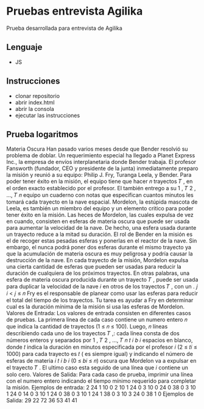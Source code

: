 # Pruebas entrevista Agilika

Prueba desarrollada para entrevista de Agilika

## Lenguaje

- JS

## Instrucciones

- clonar repositorio
- abrir index.html
- abrir la consola
- ejecutar las instrucciones

## Prueba logaritmos

Materia Oscura
Han pasado varios meses desde que Bender resolvió su problema de doblar. Un requerimiento especial
ha llegado a Planet Express Inc., la empresa de envíos interplanetaria donde Bender trabaja. El profesor
Fansworth (fundador, CEO y presidente de la junta) inmediatamente preparo la misión y reunió a su
equipo: Philip J. Fry, Turanga Leela, y Bender. Para poder tener éxito en la misión, el equipo tiene que
hacer 𝑛 trayectos 𝑇 , en el orden exacto establecido por el profesor. El también entrego a su
1
, 𝑇
2
, …, 𝑇
𝑛
equipo un cuaderno con notas que especifican cuantos minutos les tomará cada trayecto en la nave
espacial.
Mordelon, la estúpida mascota de Leela, es también un miembro del equipo y un elemento critico para
poder tener éxito en la misión. Las heces de Mordelon, las cuales expulsa de vez en cuando, consisten en
esferas de materia oscura que puede ser usada para aumentar la velocidad de la nave. De hecho, una
esfera usada durante un trayecto reduce a la mitad su duración. El rol de Bender en la misión es el de
recoger estas pesadas esferas y ponerlas en el reactor de la nave. Sin embargo, el nunca podrá poner dos
esferas durante el mismo trayecto ya que la acumulación de materia oscura es muy peligrosa y podría
causar la destrucción de la nave.
En cada trayecto de la misión, Mordelon expulsa una cierta cantidad de esferas que pueden ser usadas
para reducir la duración de cualquiera de los próximos trayectos. En otras palabras, una esfera de
materia oscura producida durante un trayecto 𝑇 , puede ser usada para duplicar la velocidad de la nave
𝑖
en otros de los trayectos 𝑇 , con un .
𝑗
𝑖 < 𝑗 ≤ 𝑛
Fry es el responsable de planear como usar las esferas para reducir el total del tiempo de los trayectos.
Tu tarea es ayudar a Fry en determinar cual es la duración mínima de la misión si usa las esferas de
Mordelon.
Valores de Entrada:
Los valores de entrada consisten en diferentes casos de pruebas. La primera línea de cada caso contiene
un numero entero 𝑛 que indica la cantidad de trayectos (1 ≤ 𝑛 ≤ 100). Luego, 𝑛 líneas describiendo
cada uno de los trayectos 𝑇 ,: cada línea consta de dos números enteros y separados por
1
, 𝑇
2
, …, 𝑇
𝑛
𝑡
𝑖
𝑏
𝑖
espacios en blanco, donde 𝑡 indica la duración en minutos especificada por el profesor
𝑖
(2 ≤ 𝑡𝑖 ≤ 1000)
para cada trayecto es 𝑡 ( es siempre igual) y indicando el número de esferas de materia
𝑖
𝑡
𝑖
𝑏
𝑖
(0 ≤ 𝑏𝑖 ≤ 𝑛)
oscura que Mordelon va a expulsar en el trayecto 𝑇 . El ultimo caso esta seguido de una línea que
𝑖
contiene un solo cero.
Valores de Salida:
Para cada caso de prueba, imprimir una línea con el numero entero indicando el tiempo mínimo
requerido para completar la misión.
Ejemplos de entrada:
2
24 1
10 0
2
10 1
24 0
3
10 0
24 0
38 0
3
10 1
24 0
14 0
3
10 1
24 0
38 0
3
10 1
24 1
38 0
3
10 3
24 0
38 1
0
Ejemplos de Salida:
29
22
72
36
53
41
41

